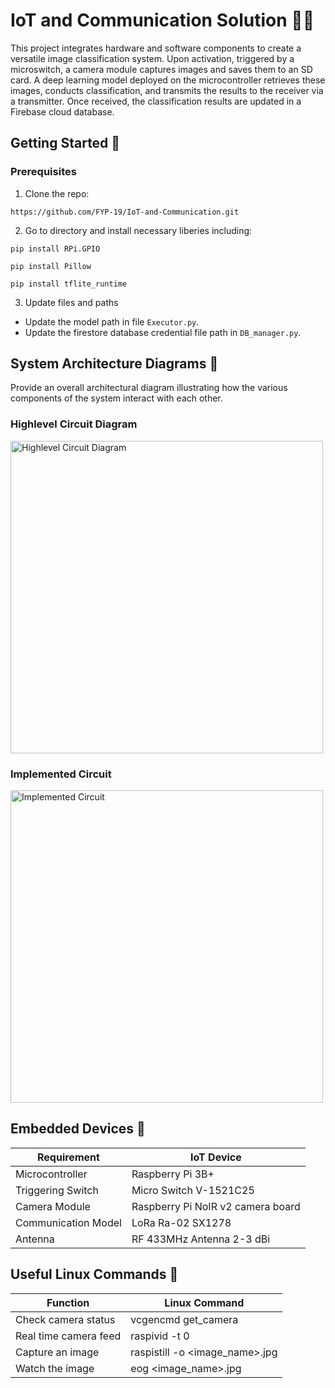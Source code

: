 # IoT and Communication Solution 📡🚀

This project integrates hardware and software components to create a versatile image classification system. Upon activation, triggered by a microswitch, a camera module captures images and saves them to an SD card. A deep learning model deployed on the microcontroller retrieves these images, conducts classification, and transmits the results to the receiver via a transmitter. Once received, the classification results are updated in a Firebase cloud database. 

## Getting Started 🏁
### Prerequisites

1. Clone the repo: 
```
https://github.com/FYP-19/IoT-and-Communication.git
```
2. Go to directory and install necessary liberies including:
```
pip install RPi.GPIO
```
```
pip install Pillow
```
```
pip install tflite_runtime
```
3. Update files and paths
* Update the model path in file ``Executor.py``.
* Update the firestore database credential file path in ``DB_manager.py``.  

## System Architecture Diagrams 🔗
 Provide an overall architectural diagram illustrating how the various components of the system interact with each other.
### Highlevel Circuit Diagram
<img src="https://github.com/FYP-19/IoT-and-Communication/assets/75986133/0cf3dbd6-0f46-4d1c-a4c5-7a6786b38c72" alt="Highlevel Circuit Diagram" width="500"/>

### Implemented Circuit
<img src="https://github.com/FYP-19/IoT-and-Communication/assets/75986133/a32e9edf-9b1a-4139-895f-cfadbcf9aee8" alt="Implemented Circuit" width="500"/>

## Embedded Devices 🔋

| Requirement                | IoT Device                                |
|-------------------------|----------------------------------------------|
| Microcontroller    | Raspberry Pi 3B+            |
| Triggering Switch   |  Micro Switch V-1521C25  |
| Camera Module        |  Raspberry Pi NoIR v2 camera board |
| Communication Model        |  LoRa Ra-02 SX1278 |
| Antenna        |  RF 433MHz Antenna 2-3 dBi   |

## Useful Linux Commands 📌

| Function                | Linux Command                                |
|-------------------------|----------------------------------------------|
| Check camera status    | vcgencmd get_camera            |
| Real time camera feed   | raspivid -t 0            |
| Capture an image        |  raspistill -o <image_name>.jpg |
| Watch the image        |  eog <image_name>.jpg |
